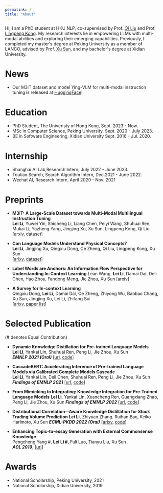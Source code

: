 ```yaml
---
permalink: /
title: "About"
---
```


Hi, I am a PhD student at HKU NLP, co-supervised by Prof. [Qi Liu](https://leuchine.github.io/) and Prof. [Lingpeng Kong](https://ikekonglp.github.io/). My research interests lie in empowering LLMs with multi-modal abilities and exploring their emerging capabilities. Previously, I completed my master's degree at Peking University as a member of LANCO, advised by Prof. [Xu Sun](https://xusun.org), and my bachelor's degree at Xidian University.


News
=====

* Our M3IT dataset and model Ying-VLM for multi-modal instruction tuning is released at [HuggingFace](https://m3-it.github.io/)! 



Education
=====
* PhD Student, The Univeristy of Hong Kong, Sept. 2023 - Now.
* MSc in Computer Science, Peking University, Sept. 2020 - July 2023.
* BE in Software Engineering, Xidian University Sept. 2016 - Jul. 2020.



Internship
======
* Shanghai AI Lab,Research Intern, July 2022 - June 2023.
* Toutiao Search, Search Algorithm Intern, Dec.2021 - June 2022.
* Wechat AI, Research Intern, April 2020 - Nov. 2021 


Preprints
======

* **M3IT: A Large-Scale Dataset towards Multi-Modal Multilingual Instruction Tuning**   
**Lei Li**, Yuwei Yin, Shicheng Li, Liang Chen, Peiyi Wang, Shuhuai Ren, Mukai Li, Yazheng Yang, Jingjing Xu, Xu Sun, Lingpeng Kong, Qi Liu   
[[arxiv](https://arxiv.org/pdf/2306.04387.pdf), [dataset](https://huggingface.co/datasets/MMInstruction/M3IT)]


* **Can Language Models Understand Physical Concepts?**  
  **Lei Li**, Jingjing Xu, Qingxiu Dong, Ce Zheng, Qi Liu, Lingpeng Kong, Xu Sun  
[[arixv](https://arxiv.org/pdf/2305.14057.pdf), [dataset](https://github.com/TobiasLee/VEC)]


* **Label Words are Anchors: An Information Flow Perspective for Understanding In-Context Learning** 
  Lean Wang, **Lei Li**, Damai Dai, Deli Chen, Hao Zhou, Fandong Meng, Jie Zhou, Xu Sun 
  [[arxiv](https://arxiv.org/pdf/2305.14160.pdf)]


* **A Survey for In-context Learning**  
  Qingxiu Dong, **Lei Li**, Damai Dai, Ce Zheng, Zhiyong Wu, Baobao Chang, Xu Sun, Jingjing Xu, Lei Li, Zhifang Sui  
  [[arixv](https://arxiv.org/pdf/2301.00234.pdf), [paper list](https://github.com/dqxiu/ICL_PaperList)]



Selected Publication
======
(# denotes Equal Contribution)

* **Dynamic Knowledge Distillation for Pre-trained Language Models**  
  **Lei Li**, Yankai Lin, Shuhuai Ren, Peng Li, Jie Zhou, Xu Sun  
  ***EMNLP 2021 (Oral)*** [[url](https://aclanthology.org/2021.emnlp-main.31/), [code](https://github.com/lancopku/DynamicKD)]

* **CascadeBERT: Accelerating Inference of Pre-trained Language Models via Calibrated Complete Models Cascade**  
  **Lei Li**, Yankai Lin, Deli Chen, Shuhuai Ren, Peng Li, Jie Zhou, Xu Sun  
  ***Findings of EMNLP 2021*** [[url](https://aclanthology.org/2021.findings-emnlp.43), [code](https://github.com/lancopku/cascadebert)]

* **From Mimicking to Integrating: Knowledge Integration for Pre-Trained Language Models** 
  **Lei Li**, Yankai Lin, Xuancheng Ren, Guangxiang Zhao, Peng Li, Jie Zhou, Xu Sun 
  ***Findings of EMNLP 2022*** [[url](https://aclanthology.org/2022.findings-emnlp.477), [code](https://github.com/lancopku/MUKI)]

* **Distributional Correlation--Aware Knowledge Distillation for Stock Trading Volume Prediction**
  **Lei Li**, Zhiyuan Zhang, Ruihan Bao, Keiko Harimoto, Xu Sun 
  ***ECML-PKDD 2022 (Oral)*** [[arixv](https://arxiv.org/pdf/2208.07232.pdf), [code](https://github.com/lancopku/DCKD)]


* **Enhancing Topic-to-essay Generation with External Commonsense Knowledge**  
  Pengcheng Yang #, **Lei Li #**, Fuli Luo, Tianyu Liu, Xu Sun  
  ***ACL 2019***, [[url](https://aclanthology.org/P19-1193/)]  

Awards
======
* National Scholarship, Peking University, 2021
* National Scholarship, Xidian University, 2019 



